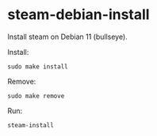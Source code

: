 # steam-debian-install
Install steam on Debian 11 (bullseye).

Install:

    sudo make install

Remove:

    sudo make remove

Run:

	steam-install

